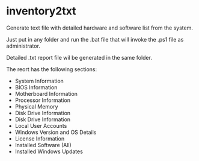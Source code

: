 # inventory2txt
Generate text file with detailed hardware and software list from the system.

Just put in any folder and run the .bat file that will invoke the .ps1 file as administrator.

Detailed .txt report file wil be generated in the same folder.

The reort has the following sections:
- System Information
- BIOS Information
- Motherboard Information
- Processor Information
- Physical Memory
- Disk Drive Information
- Disk Drive Information
- Local User Accounts
- Windows Version and OS Details
- License Information
- Installed Software (All)
- Installed Windows Updates
